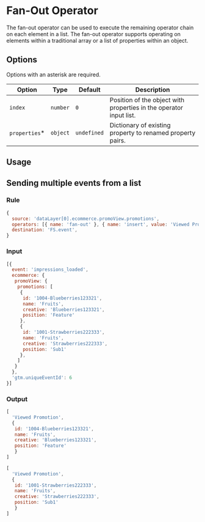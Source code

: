 # Fan-Out Operator

The fan-out operator can be used to execute the remaining operator chain on each element in a list.  The fan-out operator supports operating on elements within a traditional array or a list of properties within an object.

## Options

Options with an asterisk are required.

| Option | Type | Default | Description |
| ------ | ---- | ------- | ----------- |
| `index` | `number` | `0` | Position of the object with properties in the operator input list. |
| `properties`* | `object` | `undefined` | Dictionary of existing property to renamed property pairs. |

## Usage

## Sending multiple events from a list

### Rule

```javascript
{
  source: 'dataLayer[0].ecommerce.promoView.promotions',
  operators: [{ name: 'fan-out' }, { name: 'insert', value: 'Viewed Promotion' }],
  destination: 'FS.event',
}
```

### Input

```javascript
[{
  event: 'impressions_loaded',
  ecommerce: {
   promoView: {
    promotions: [
     {
      id: '1004-Blueberries123321',
      name: 'Fruits',
      creative: 'Blueberries123321',
      position: 'Feature'
     },
     {
      id: '1001-Strawberries222333',
      name: 'Fruits',
      creative: 'Strawberries222333',
      position: 'Sub1'
     },
    ]
   }
  },
  'gtm.uniqueEventId': 6
}]
```

### Output

```javascript
[
  'Viewed Promotion',
  {
   id: '1004-Blueberries123321',
   name: 'Fruits',
   creative: 'Blueberries123321',
   position: 'Feature'
   }
]
```

```javascript
[
  'Viewed Promotion',
  {
   id: '1001-Strawberries222333',
   name: 'Fruits',
   creative: 'Strawberries222333',
   position: 'Sub1'
   }
]
```

